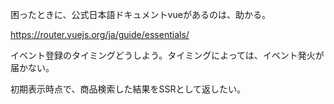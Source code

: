 困ったときに、公式日本語ドキュメントvueがあるのは、助かる。

https://router.vuejs.org/ja/guide/essentials/

イベント登録のタイミングどうしよう。タイミングによっては、イベント発火が届かない。

初期表示時点で、商品検索した結果をSSRとして返したい。